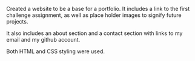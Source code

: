 Created a website to be a base for a portfolio. It includes a link to the first challenge assignment, as well as place holder images to signify future projects.

It also includes an about section and a contact section with links to my email and my github account. 

Both HTML and CSS styling were used. 